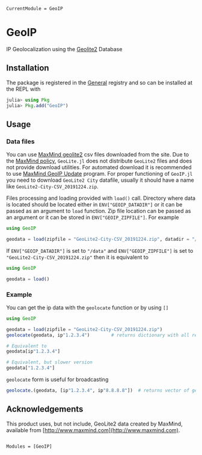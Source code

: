```@meta
CurrentModule = GeoIP
```

# GeoIP

IP Geolocalization using the [Geolite2](https://dev.maxmind.com/geoip/geoip2/geolite2/) Database

## Installation

The package is registered in the [General](https://github.com/JuliaRegistries/General) registry and so can be installed at the REPL with

```julia
julia> using Pkg
julia> Pkg.add("GeoIP")
```

## Usage

### Data files

You can use [MaxMind geolite2](https://dev.maxmind.com/geoip/geoip2/geolite2/) csv files downloaded from the site. Due to the [MaxMind policy](https://blog.maxmind.com/2019/12/18/significant-changes-to-accessing-and-using-geolite2-databases/), `GeoLite.jl` does not distribute `GeoLite2` files and does not provide download utilities. For automated download it is recommended to use [MaxMind GeoIP Update](https://dev.maxmind.com/geoip/geoipupdate/) program. For proper functioning of `GeoIP.jl` you need to download `GeoLite2 City` datafile, usually it should have a name like `GeoLite2-City-CSV_20191224.zip`. 

Files processing and loading provided with `load()` call. Directory where data is located should be located either in `ENV["GEOIP_DATADIR"]` or it can be passed as an argument to `load` function. Zip file location can be passed as an argument or it can be stored in `ENV["GEOIP_ZIPFILE"]`. For example

```julia
using GeoIP

geodata = load(zipfile = "GeoLite2-City-CSV_20191224.zip", datadir = "/data")
```

If `ENV["GEOIP_DATADIR"]` is set to `"/data"` and `ENV["GEOIP_ZIPFILE"]` is set to `"GeoLite2-City-CSV_20191224.zip"` then it is equivalent to
```julia
using GeoIP

geodata = load()
```

### Example

You can get the ip data with the `geolocate` function or by using `[]`

```julia
using GeoIP

geodata = load(zipfile = "GeoLite2-City-CSV_20191224.zip")
geolocate(geodata, ip"1.2.3.4")        # returns dictionary with all relevant information

# Equivalent to
geodata[ip"1.2.3.4"]

# Equivalent, but slower version
geodata["1.2.3.4"]
```

`geolocate` form is useful for broadcasting

```julia
geolocate.(geodata, [ip"1.2.3.4", ip"8.8.8.8"])  # returns vector of geo data.
```

## Acknowledgements
This product uses, but not include, GeoLite2 data created by MaxMind, available from
[http://www.maxmind.com](http://www.maxmind.com).

```@index
```

```@autodocs
Modules = [GeoIP]
```
